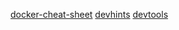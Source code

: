 [docker-cheat-sheet](https://github.com/wsargent/docker-cheat-sheet)
[devhints](https://devhints.io/docker-compose)
[devtools](https://phase2.github.io/devtools/common-tasks/ssh-into-a-container/)